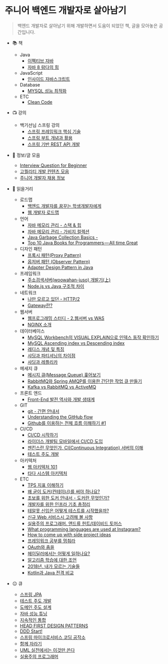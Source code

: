 # 주니어 백엔드 개발자로 살아남기
> 백엔드 개발자로 살아남기 위해 개발하면서 도움이 되었던 책, 글을 모아놓은 공간입니다.

- :books: 책
	- Java
		- [이펙티브 자바](https://book.naver.com/bookdb/book_detail.nhn?bid=14097515)
		- [자바 8 람다의 힘](https://book.naver.com/bookdb/book_detail.nhn?bid=7743148)
	- JavaScript
		- [인사이드 자바스크립트](https://book.naver.com/bookdb/book_detail.nhn?bid=7400243)
	- Database
		- [MYSQL 성능 최적화](https://book.naver.com/bookdb/book_detail.nhn?bid=6397948)
	- ETC
		- [Clean Code](https://book.naver.com/bookdb/book_detail.nhn?bid=7390287)
		
- :tv: 강의
	- 백기선님 스프링 강의
		- [스프링 프레임워크 핵심 기술](https://www.inflearn.com/course/spring-framework_core/)
		- [스프링 부트 개념과 활용](https://www.inflearn.com/course/%EC%8A%A4%ED%94%84%EB%A7%81%EB%B6%80%ED%8A%B8/)
		- [스프링 기반 REST API 개발](https://www.inflearn.com/course/spring_rest-api/)

- :memo: 정보/글 모음
	- [Interview Question for Beginner](https://github.com/JaeYeopHan/Interview_Question_for_Beginner)
	- [고퀄리티 개발 컨텐츠 모음](https://github.com/Integerous/goQuality-dev-contents)
	- [주니어 개발자 채용 정보](https://github.com/jojoldu/junior-recruit-scheduler)

- :newspaper: 읽을거리
	- 로드맵
		- [백엔드 개발자를 꿈꾸는 학생개발자에게](https://d2.naver.com/news/3435170)
		- [웹 개발자 로드맵](https://github.com/devJang/developer-roadmap)
	- 언어
		- [자바 메모리 관리 - 스택 & 힙](https://yaboong.github.io/java/2018/05/26/java-memory-management/)
		- [자바 메모리 관리 - 가비지 컬렉션](https://yaboong.github.io/java/2018/06/09/java-garbage-collection/)
		- [Java Garbage Collection Basics - ](https://www.oracle.com/webfolder/technetwork/tutorials/obe/java/gc01/index.html)
		- [Top 10 Java Books for Programmers — All time Great](https://medium.com/swlh/top-10-java-books-for-programmers-all-time-great-82b0ee0b831a)
	- 디자인 패턴
		- [프록시 패턴(Proxy Pattern)](http://limkydev.tistory.com/79)
		- [옵저버 패턴 (Observer Pattern)](https://futurecreator.github.io/2018/06/04/java-observer-pattern/)
		- [Adapter Design Pattern in Java](https://www.journaldev.com/1487/adapter-design-pattern-java)
	- 프레임워크
		- [주소검색서버(woowahan-juso) 개발기(上)](http://woowabros.github.io/experience/2018/05/26/woowahan-juso.html)
		- [Node.js vs Java 구조적 차이](http://mygumi.tistory.com/154)
	- 네트워크
		- [나만 모르고 있던 - HTTP/2](https://www.popit.kr/%EB%82%98%EB%A7%8C-%EB%AA%A8%EB%A5%B4%EA%B3%A0-%EC%9E%88%EB%8D%98-http2/)
		- [Gateway란?](http://brownbears.tistory.com/195)
	- 웹서버
		- [웹프로그래밍 스터디 - 2.웹서버 vs WAS](https://brunch.co.kr/@springboot/21)
		- [NGINX 소개](https://www.opentutorials.org/module/384/3462)
	- 데이터베이스
		- [MySQL Workbench의 VISUAL EXPLAIN으로 인덱스 동작 확인하기](https://engineering.linecorp.com/ko/blog/mysql-workbench-visual-explain-index/)
		- [MySQL Ascending index vs Descending index](http://tech.kakao.com/2018/06/19/AscendingAndDescendingIndex/)
		- [레디스 개념 및 특징](http://codingmania.tistory.com/18)
		- [샤딩과 파티셔닝의 차이점](http://theeye.pe.kr/archives/1917)
		- [샤딩과 레플리카](https://elky84.github.io/2018/08/19/sharding_and_replica/)
	- 메세지 큐
		- [메시지 큐(Message Queue) 훑어보기](https://heowc.tistory.com/35)
		- [RabbitMQ와 Spring AMQP를 이용한 간단한 작업 큐 만들기](http://blog.naver.com/PostView.nhn?blogId=tmondev&logNo=220419853534&parentCategoryNo=&categoryNo=6&viewDate=&isShowPopularPosts=false&from=postView)
		- [Kafka vs RabbitMQ vs ActiveMQ](https://twowinsh87.github.io/etc/2018/08/07/etc-kafka-8/)
	- 프론트 엔드
		- [Front-End 발전 역사와 개발 생태계](https://moon9342.github.io/front-end-ecosystem)
	- GIT
		- [git - 간편 안내서](https://rogerdudler.github.io/git-guide/index.ko.html)
		- [Understanding the GitHub flow](https://guides.github.com/introduction/flow/)
		- [Github를 이용하는 전체 흐름 이해하기 #1](https://blog.outsider.ne.kr/865)
	- CI/CD
		- [CI/CD 시작하기](http://www.itworld.co.kr/howto/109147)
		- [라이더스 개발팀 모바일에서 CI/CD 도입](http://woowabros.github.io/experience/2018/06/26/bros-cicd.html)
		- [젠킨스란 무엇인가, CI(Continuous Integration) 서버의 이해](http://www.itworld.co.kr/news/107527)
		- [테스트 주도 개발](https://wikidocs.net/224)
	- 아키텍처
		- [웹 아키텍처 101](http://y2o2u2n.blogspot.com/2018/11/101.html)
		- [타다 시스템 아키텍처](http://engineering.vcnc.co.kr/2019/01/tada-system-architecture/)
	- ETC
		- [TPS 지표 이해하기](https://brunch.co.kr/@leedongins/27)
		- [왜 굳이 도커(컨테이너)를 써야 하나요?](https://www.44bits.io/ko/post/why-should-i-use-docker-container)
		- [초보를 위한 도커 안내서 - 도커란 무엇인가? ](https://subicura.com/2017/01/19/docker-guide-for-beginners-1.html)
		- [개발자를 위한 인프라 기초 총정리](https://futurecreator.github.io/2018/11/09/it-infrastructure-basics/)
		- [테알못 신입은 어떻게 테스트를 시작했을까?](https://www.slideshare.net/OKJSP/okkycon-120498066?fbclid=IwAR0Ks5Vk6GrlxI7e2Y_zk7t6hMbsp2tR4ebznBtbS5XoAhwr1vlm7qQvKKY)
		- [신규 Web 서비스시 고려해 볼 사항](http://kwonnam.pe.kr/wiki/web/%EC%8B%A0%EA%B7%9C%EC%84%9C%EB%B9%84%EC%8A%A4)
		- [실용주의 프로그래머. 앤드류 헌트/데이비드 토머스](https://blog.ordinarysimple.com/posts/programming/2018-11-04-the-progmatic-programmer/)
		- [What programming languages are used at Instagram?](https://www.quora.com/What-programming-languages-are-used-at-Instagram)
		- [How to come up with side project ideas](https://blog.producthunt.com/how-to-come-up-with-side-project-ideas-4a2c8049deba)
		- [프레임워크 공부를 멈춰라](https://medium.com/@jongyoungpark/%ED%94%84%EB%A0%88%EC%9E%84%EC%9B%8C%ED%81%AC-%EA%B3%B5%EB%B6%80%EB%A5%BC-%EB%A9%88%EC%B6%B0%EB%9D%BC-1afa37644474)
		- [OAuth와 춤을](https://d2.naver.com/helloworld/24942)
		- [헤이딜러에서는 어떻게 일하나요?
](https://medium.com/prnd/%ED%97%A4%EC%9D%B4%EB%94%9C%EB%9F%AC%EC%97%90%EC%84%9C%EB%8A%94-%EC%96%B4%EB%96%BB%EA%B2%8C-%EC%9D%BC%ED%95%98%EB%82%98%EC%9A%94-1fa02b4361b5)
		- [알고리즘 학습에 대한 조언](http://blog.weirdx.io/post/55358?fbclid=IwAR0Y8oCmcFoTHZrMwVSwFWHsQBGuhJkje89pDENK2c0g5BuhwGKLPtc5ylQ)
		- [2018년, 내가 모르는 기술들
](https://velog.io/@chris/%EB%B2%88%EC%97%AD-2018%EB%85%84-%EB%82%B4%EA%B0%80-%EB%AA%A8%EB%A5%B4%EB%8A%94-%EA%B8%B0%EC%88%A0%EB%93%A4-rnjr3h8mgj)
		- [Kotlin과 Java 전격 비교](https://academy.realm.io/kr/posts/kotlin-does-java-droidcon-boston-2017-gonda/)

- :neutral_face: 큐
	- [스프링  JPA](https://www.inflearn.com/course/%EC%8A%A4%ED%94%84%EB%A7%81-%EB%8D%B0%EC%9D%B4%ED%84%B0-jpa/)
	- [테스트 주도 개발](https://book.naver.com/bookdb/book_detail.nhn?bid=7443642)
	- [도메인 주도 설계](https://book.naver.com/bookdb/book_detail.nhn?bid=6680572)
	- [자바 성능 튜닝](https://book.naver.com/bookdb/book_detail.nhn?bid=10362169)
	- [지속적인 통합](https://book.naver.com/bookdb/book_detail.nhn?bid=4487267)
	- [HEAD FIRST DESIGN PATTERNS](https://book.naver.com/bookdb/book_detail.nhn?bid=1882446)
	- [DDD Start!](https://book.naver.com/bookdb/price.nhn?bid=10615650)
	- [스프링 마이크로서비스 코딩 공작소](https://book.naver.com/bookdb/book_detail.nhn?bid=14371209)
	- [함께 자라기](https://book.naver.com/bookdb/book_detail.nhn?bid=14341885)
	- [UML 실전에서는 이것만 쓴다](https://book.naver.com/bookdb/book_detail.nhn?bid=6439362)
	- [실용주의 프로그래머](https://book.naver.com/bookdb/book_detail.nhn?bid=7467119)
